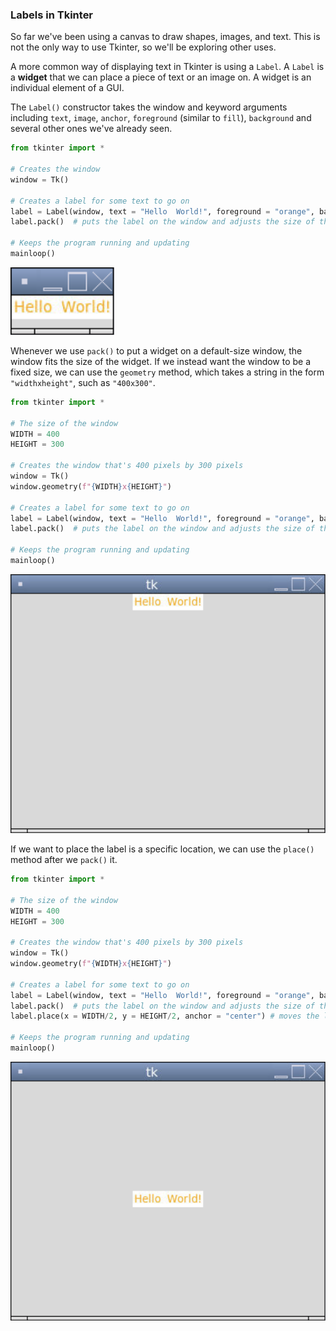 ### Labels in Tkinter

So far we've been using a canvas to draw shapes, images, and text. This is not the only way to use Tkinter, so we'll be exploring other uses.

A more common way of displaying text in Tkinter is using a `Label`. A `Label` is a **widget** that we can place a piece of text or an image on. A widget is an individual element of a GUI.

The `Label()` constructor takes the window and keyword arguments including `text`, `image`, `anchor`, `foreground` (similar to `fill`), `background` and several other ones we've already seen.

```python
from tkinter import *

# Creates the window
window = Tk()

# Creates a label for some text to go on
label = Label(window, text = "Hello  World!", foreground = "orange", background = "white")  # creates the label
label.pack()  # puts the label on the window and adjusts the size of the window accordingly

# Keeps the program running and updating
mainloop()
```

![](../Images/Tk_Label1.png)

Whenever we use `pack()` to put a widget on a default-size window, the window fits the size of the widget. If we instead want the window to be a fixed size, we can use the `geometry` method, which takes a string in the form `"widthxheight"`, such as `"400x300"`.

```python
from tkinter import *

# The size of the window
WIDTH = 400
HEIGHT = 300

# Creates the window that's 400 pixels by 300 pixels
window = Tk()
window.geometry(f"{WIDTH}x{HEIGHT}")

# Creates a label for some text to go on
label = Label(window, text = "Hello  World!", foreground = "orange", background = "white")  # creates the label
label.pack()  # puts the label on the window and adjusts the size of the window accordingly

# Keeps the program running and updating
mainloop()
```

![](../Images/Tk_Label2.png)

If we want to place the label is a specific location, we can use the `place()` method after we `pack()` it.

```python
from tkinter import *

# The size of the window
WIDTH = 400
HEIGHT = 300

# Creates the window that's 400 pixels by 300 pixels
window = Tk()
window.geometry(f"{WIDTH}x{HEIGHT}")

# Creates a label for some text to go on
label = Label(window, text = "Hello  World!", foreground = "orange", background = "white")  # creates the label
label.pack()  # puts the label on the window and adjusts the size of the window accordingly
label.place(x = WIDTH/2, y = HEIGHT/2, anchor = "center") # moves the label to the middle of the window

# Keeps the program running and updating
mainloop()
```

![](../Images/Tk_Label3.png)
